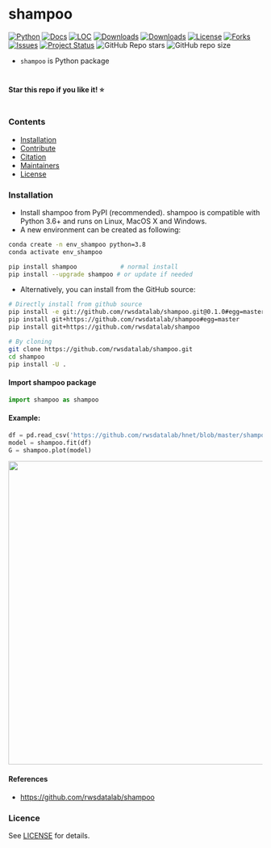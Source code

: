 # shampoo

[![Python](https://img.shields.io/pypi/pyversions/shampoo)](https://img.shields.io/pypi/pyversions/shampoo)
[![Docs](https://img.shields.io/badge/Sphinx-Docs-Green)](https://rwsdatalab.github.io/shampoo/)
[![LOC](https://sloc.xyz/github/rwsdatalab/shampoo/?category=code)](https://github.com/rwsdatalab/shampoo/)
[![Downloads](https://static.pepy.tech/personalized-badge/shampoo?period=month&units=international_system&left_color=grey&right_color=brightgreen&left_text=PyPI%20downloads/month)](https://pepy.tech/project/shampoo)
[![Downloads](https://static.pepy.tech/personalized-badge/shampoo?period=total&units=international_system&left_color=grey&right_color=brightgreen&left_text=Downloads)](https://pepy.tech/project/shampoo)
[![License](https://img.shields.io/badge/license-MIT-green.svg)](https://github.com/rwsdatalab/shampoo/blob/master/LICENSE)
[![Forks](https://img.shields.io/github/forks/rwsdatalab/shampoo.svg)](https://github.com/rwsdatalab/shampoo/network)
[![Issues](https://img.shields.io/github/issues/rwsdatalab/shampoo.svg)](https://github.com/rwsdatalab/shampoo/issues)
[![Project Status](http://www.repostatus.org/badges/latest/active.svg)](http://www.repostatus.org/#active)
![GitHub Repo stars](https://img.shields.io/github/stars/rwsdatalab/shampoo)
![GitHub repo size](https://img.shields.io/github/repo-size/rwsdatalab/shampoo)


* ``shampoo`` is Python package

# 
**Star this repo if you like it! ⭐️**
#

### Contents
- [Installation](#-installation)
- [Contribute](#-contribute)
- [Citation](#-citation)
- [Maintainers](#-maintainers)
- [License](#-copyright)

### Installation
* Install shampoo from PyPI (recommended). shampoo is compatible with Python 3.6+ and runs on Linux, MacOS X and Windows. 
* A new environment can be created as following:

```bash
conda create -n env_shampoo python=3.8
conda activate env_shampoo
```

```bash
pip install shampoo            # normal install
pip install --upgrade shampoo # or update if needed
```

* Alternatively, you can install from the GitHub source:
```bash
# Directly install from github source
pip install -e git://github.com/rwsdatalab/shampoo.git@0.1.0#egg=master
pip install git+https://github.com/rwsdatalab/shampoo#egg=master
pip install git+https://github.com/rwsdatalab/shampoo

# By cloning
git clone https://github.com/rwsdatalab/shampoo.git
cd shampoo
pip install -U .
```  

#### Import shampoo package
```python
import shampoo as shampoo
```

#### Example:
```python
df = pd.read_csv('https://github.com/rwsdatalab/hnet/blob/master/shampoo/data/example_data.csv')
model = shampoo.fit(df)
G = shampoo.plot(model)
```
<p align="center">
  <img src="https://github.com/rwsdatalab/shampoo/blob/master/docs/figs/fig1.png" width="600" />
  
</p>


#### References
* https://github.com/rwsdatalab/shampoo

### Licence
See [LICENSE](LICENSE) for details.
